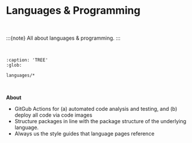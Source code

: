<br>

# Languages & Programming

<br>

:::{note}
All about languages & programming.
:::

<br>

```{toctree}
:caption: 'TREE'
:glob:

languages/*
```

<br>

<b>About</b>

<ul class="special">
    <li>GitGub Actions for (a) automated code analysis and testing, and (b) deploy all code via code images</li>
    <li>Structure packages in line with the package structure of the underlying language.</li>
    <li>Always us the style guides that language pages reference</li>
</ul>

<br>
<br>
<br>
<br>

<br>
<br>
<br>
<br>
